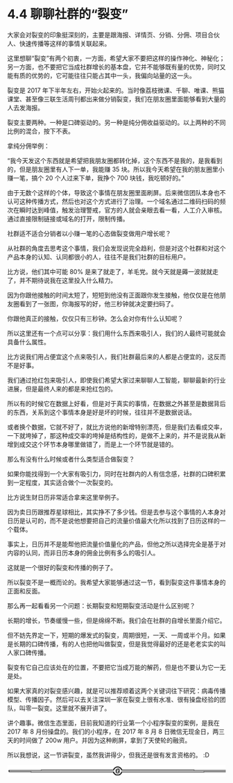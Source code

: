 # 4.4 聊聊社群的“裂变”

大家会对裂变的印象挺深刻的，主要是跟海报、详情页、分销、分佣、项目合伙人、快速传播等这样的事情关联起来。

这里想聊“裂变”有两个初衷，一方面，希望大家不要把这样的操作神化、神秘化；另一方面，也不要把它当成社群增长的基本盘，它并不能够既有量的优势，同时又能有质的优势的，它可能往往只能占其中一头，我偏向站量的这一头。

裂变是 2017 年下半年左右，开始火起来的。当时像荔枝微课、千聊、唯课、熊猫课堂、甚至像三联生活周刊都出来做分销裂变，我们在朋友圈里面能够看到大量的人去发海报。

裂变主要两种。一种是口碑驱动的。另一种是纯分佣收益驱动的。以上两种的不同比例的混合，按下不表。

拿纯分佣举例：

“我今天发这个东西就是希望把我朋友圈都转化掉，这个东西不是我的，是我看到的，但是朋友圈里有人下一单，我能赚 35 块。所以我今天希望在我的朋友圈里小赚一笔，搞个 20 个人过来下单，我挣个 700 块钱，我吃顿好的。”

由于无数个这样的个体，导致这个事情在朋友圈里面刷屏。后来微信团队本身也不认可这种传播方式，然后也对这个方式进行了治理。一个域名通过二维码扫码的频次在瞬时达到峰值，触发治理警戒，官方的人就会亲眼去看一看，人工介入审核。通过直接限制链接或域名的打开，限制传播。

社群适不适合分销者以小赚一笔的心态做裂变做用户增长呢？

从社群的角度去思考这个事情，我们会发现说完全趋利，但是对这个社群和对这个产品本身的认知、认同都很小的人，往往不是我们社群的目标用户。

比方说，他们其中可能 80% 是来了就走了，羊毛党。就今天就是薅一波就就走了，并不期待说我在这里投入什么精力。

因为你跟他接触的时间太短了，短短到他没有正面跟你发生接触，他仅仅是在他朋友圈看到了一张图，你海报写的好，他三秒钟就决定要扫码了。

你跟他真正的接触，仅仅只有三秒钟。怎么会对你有什么认知呢？

所以这里还有一个点可以分享：我们用什么东西来吸引人，我们的人最终可能就会具备什么属性。

比方说我们用占便宜这个点来吸引人，我们社群最后来的人都是占便宜的，这反而不是好事。

我们通过抢红包来吸引人，即使我们希望大家过来聊聊人工智能，聊聊最新的行业进展，但是最终人来的都是来抢红包的。

所以有的时候它在数据上好看，但是对于真实的事情，在数据之外甚至是数据背后的东西，关系到这个事情本身是好是坏的时候，往往并不是数据说话。

或者换个数据，它就不好了，就比方说他的新增特别漂亮，但是我们去看成交率，一下就垮掉了，那这种成交率的垮掉是结构性的，是做不上来的，并不是说我从新增到成交这个环节本身哪里做错了，而是上一个环节就是错的。

那么有没有什么时候或者什么类型适合做裂变？

如果你能找得到一个大家有吸引力，同时在社群内的人有信念感，社群的口碑积累到一定程度，其实适合做个一次裂变的。

比方说生财日历非常适合拿来这里举例子。

因为卖日历跟推荐星球相比，其实挣不了多少钱。但是去参与这个事情的人本身对日历是认可的，而不是说他想要把自己的流量价值最大化所以找到了日历这样的一个载体。

事实上，日历并不是能帮他把流量价值量化的产品，但他之所以选择完全是基于对内容的认同，而非日历本身的佣金比例有多么的吸引人。

这就是一个很好的裂变和传播的例子了。

所以裂变不是一概而论的。我希望大家能够通过这一节，看到裂变这件事情本身的正面和反面。

那么再一起看看另一个问题：长期裂变和短期裂变活动是什么区别呢？

长期的增长，节奏缓慢一些，但是绵绵不断。我们会在社群的自增长里面介绍它。

但不妨先界定一下，短期的爆发式的裂变，周期很短，一天、一周或半个月。如果是长期的口碑传播，有的人也把他叫做裂变，但是我觉得最好的还是老老实实的叫人家口碑传播。

裂变有它自己应该处在的位置，不要把它当成万能的解药，但是也不要认为它一无是处。

如果大家真的对裂变感兴趣，就是可以推荐顺着这两个关键词往下研究：病毒传播模型、传播因子。然后可以去关注深圳一家在裂变上很有水准、很有操盘经验的团队，叫零一裂变。这里就不展开讲了。

讲个趣事。微信生态里面，目前我知道的行业第一个小程序裂变的案例，是我在 2017 年 8 月份操盘的。我们的小程序，在 2017 年 8 月 8 日微信无现金日，两三天的时间做了 200w 用户。并因为这种刷屏，拿到了天使轮的融资。

所以我想说，这一节讲裂变，虽然我讲得少，但我还是很有发言资格的。 :D

![](img/08b409e548d8d310a42e1b70226b77ec.png)